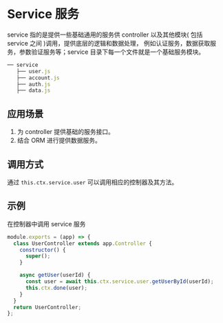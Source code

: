 # Service 服务

service 指的是提供一些基础通用的服务供 controller 以及其他模块( 包括 service 之间 )调用，提供底层的逻辑和数据处理， 例如认证服务，数据获取服务，参数验证服务等；service 目录下每一个文件就是一个基础服务模块。

```js
── service
   ├── user.js
   ├── account.js
   ├── auth.js
   ├── data.js

```

## 应用场景

1. 为 controller 提供基础的服务接口。
2. 结合 ORM 进行提供数据服务。

## 调用方式

通过 `this.ctx.service.user` 可以调用相应的控制器及其方法。

## 示例

在控制器中调用 service 服务

```js
module.exports = (app) => {
  class UserController extends app.Controller {
    constructor() {
      super();
    }

    async getUser(userId) {
      const user = await this.ctx.service.user.getUserById(userId);
      this.ctx.done(user);
    }
  }
  return UserController;
};
```
